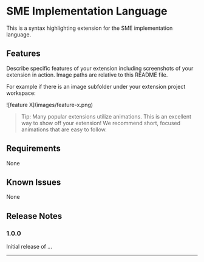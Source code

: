 # SME Implementation Language

This is a syntax highlighting extension for the SME implementation language.


## Features

Describe specific features of your extension including screenshots of your extension in action. Image paths are relative to this README file.

For example if there is an image subfolder under your extension project workspace:

\!\[feature X\]\(images/feature-x.png\)

> Tip: Many popular extensions utilize animations. This is an excellent way to show off your extension! We recommend short, focused animations that are easy to follow.

## Requirements

None

## Known Issues

None

## Release Notes

### 1.0.0

Initial release of ...

-----------------------------------------------------------------------------------------------------------
